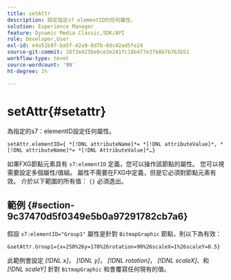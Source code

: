 ```yaml
---
title: setAttr
description: 設定指定s7 elementID的任何屬性。
solution: Experience Manager
feature: Dynamic Media Classic,SDK/API
role: Developer,User
exl-id: e4a51b97-ba5f-42a9-8d7b-8dc42ad5fe24
source-git-commit: 38f3e425be0ce3e241fc18b477e3f68b7b763b51
workflow-type: tm+mt
source-wordcount: '99'
ht-degree: 1%

---
```


# setAttr{#setattr}

為指定的s7：elementID設定任何屬性。

`setAttr.elementID={ *[!DNL attributeName]*= *[!DNL attributeValue]*, *[!DNL attributeName]*= *[!DNL AttributeValue]*…}`

如果FXG節點元素具有 `s7:elementID` 定義，您可以操作該節點的屬性。 您可以視需要設定多個屬性/值組。 屬性不需要在FXG中定義，但是它必須對節點元素有效。 介於以下範圍的所有值： `{}` 必須逸出。

## 範例 {#section-9c37470d5f0349e5b0a97291782cb7a6}

假設 `s7:elementID="Group1"` 屬性是針對 `BitmapGraphic` 節點，則以下為有效：

`&setAttr.Group1={x=250%26y=170%26rotation=90%26scaleX=1%26scaleY=0.5}`

此範例會設定 *[!DNL x]*， *[!DNL y]*， *[!DNL rotation]*， *[!DNL scaleX]*、和 *[!DNL scaleY]* 針對 `BitmapGraphic` 和會覆寫任何現有的值。
